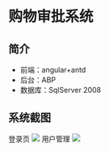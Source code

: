 # 购物审批系统
## 简介
* 前端：angular+antd
* 后台：ABP
* 数据库：SqlServer 2008

## 系统截图
登录页
![](http://oqdzx28cd.bkt.clouddn.com/Frv_FRazaco4vexGJCdvch19ZHEQ)
用户管理
![](http://oqdzx28cd.bkt.clouddn.com/Fgy6cqMcw67JrzX7Vx_maZGishwO)